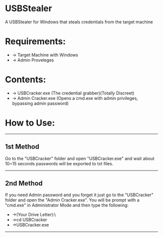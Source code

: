 # USBStealer
A USBStealer for Windows that steals credentials from the target machine

# Requirements:

* -> Target Machine with Windows
* -> Admin Proveleges

# Contents:

* -> USBCracker.exe (The credential grabber)(Totally Discreet)
* -> Admin Cracker.exe (Opens a cmd.exe with admin privileges, bypassing admin password)

# How to Use:

-----------
1st Method
-----------

Go to the "USBCracker" folder and open "USBCracker.exe" and wait about 10~15 seconds passwords will be exported to txt files.

-----------
2nd Method
-----------

If you need Admin password and you forget it just go to the "USBCracker" folder and open the "Admin Cracker.exe".
You will be prompt with a "cmd.exe" in Administrator Mode and then type the following:
* ->(Your Drive Letter):\
* ->cd USBCracker
* ->USBCracker.exe

------------------------------------------------------------------------------------------------------------------------------------------
